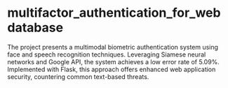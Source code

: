 # multifactor_authentication_for_webdatabase

The project presents a multimodal biometric authentication system using face and speech recognition techniques. Leveraging Siamese neural networks and Google API, the system achieves a low error rate of 5.09%. Implemented with Flask, this approach offers enhanced web application security, countering common text-based threats.
